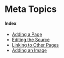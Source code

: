 # Meta Topics

#### Index
- [Adding a Page](/meta/adding-a-page.html)
- [Editing the Source](/meta/editing-the-source.html)
- [Linking to Other Pages](/meta/linking-to-other-pages.html)
- [Adding an Image](/meta/adding-an-image.html)